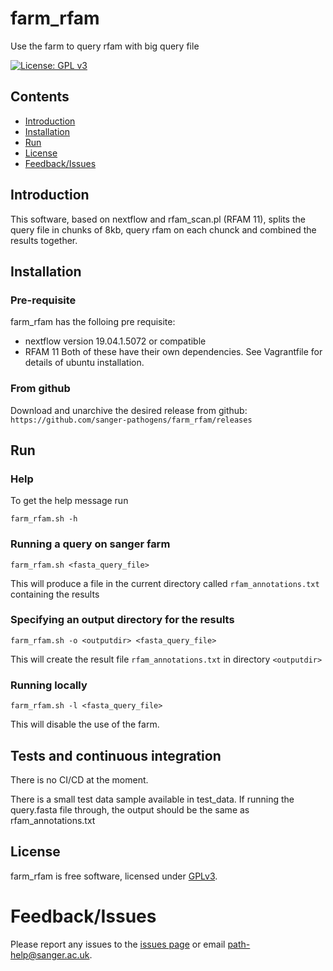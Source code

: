 # farm_rfam

Use the farm to query rfam with big query file

[![License: GPL v3](https://img.shields.io/badge/License-GPL%20v3-brightgreen.svg)](https://gitlab.internal.sanger.ac.uk/sanger-pathogens/farm_rfam/blob/master/LICENSE)   


## Contents
  * [Introduction](#introduction)
  * [Installation](#installation)
  * [Run](#Run)
  * [License](#license)
  * [Feedback/Issues](#feedbackissues)


## Introduction
This software, based on nextflow and rfam_scan.pl (RFAM 11), splits the query file in chunks of 8kb, query rfam on each chunck and combined the results together.

## Installation

### Pre-requisite
farm_rfam has the folloing pre requisite:
 * nextflow version 19.04.1.5072 or compatible
 * RFAM 11
Both of these have their own dependencies.  See Vagrantfile for details of ubuntu installation.
   
### From github
Download and unarchive the desired release from github: ```https://github.com/sanger-pathogens/farm_rfam/releases```

## Run

### Help
To get the help message run
```
farm_rfam.sh -h
```

### Running a query on sanger farm
```
farm_rfam.sh <fasta_query_file>
```
This will produce a file in the current directory called ```rfam_annotations.txt``` containing the results

### Specifying an output directory for the results
```
farm_rfam.sh -o <outputdir> <fasta_query_file>
```
This will create the result file ```rfam_annotations.txt``` in directory ```<outputdir>```

### Running locally
```
farm_rfam.sh -l <fasta_query_file>
```
This will disable the use of the farm.


## Tests and continuous integration

There is no CI/CD at the moment.

There is a small test data sample available in test_data.
If running the query.fasta file through, the output should be the same as rfam_annotations.txt

## License
farm_rfam is free software, licensed under [GPLv3](https://gitlab.internal.sanger.ac.uk/sanger-pathogens/farm_rfam/blob/master/LICENSE).

# Feedback/Issues
Please report any issues to the [issues page](https://gitlab.internal.sanger.ac.uk/sanger-pathogens/farm_rfam/issues) or email path-help@sanger.ac.uk.

